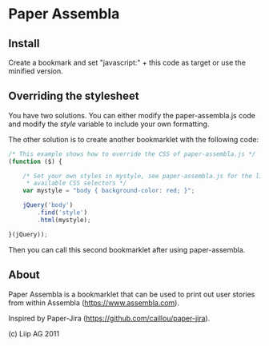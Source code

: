 Paper Assembla
==============

Install
-------
Create a bookmark and set "javascript:" + this code as target or use the minified version.

Overriding the stylesheet
-------------------------

You have two solutions. You can either modify the paper-assembla.js code and modify the *style* variable to include your own formatting.

The other solution is to create another bookmarklet with the following code:

```javascript
/* This example shows how to override the CSS of paper-assembla.js */
(function ($) {

    /* Set your own styles in mystyle, see paper-assembla.js for the list of
     * available CSS selectors */
    var mystyle = "body { background-color: red; }";

    jQuery('body')
        .find('style')
        .html(mystyle);

}(jQuery));
```

Then you can call this second bookmarklet after using paper-assembla.

About
-----
Paper Assembla is a bookmarklet that can be used to print out user stories from within Assembla (https://www.assembla.com).

Inspired by Paper-Jira (https://github.com/caillou/paper-jira).

(c) Liip AG 2011
